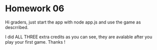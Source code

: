 # Homework 06
Hi graders, just start the app with node app.js and use the game as descrribed.

I did ALL THREE extra credits as you can see, they are avalable after you play your first game. Thanks !
